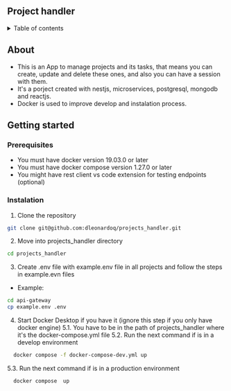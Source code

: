 <a name="readme-top"></a>

## Project handler

<details>
<summary>Table of contents</summary>

- [About](#about)
- [Getting started](#getting-started)
	- [Prerequisites](#prerequisites)
	- [Instalation](#instalation)

</details>

## About

- This is an App to manage projects and its tasks, that means you can create, update and delete these ones, and also you can have a session with them.
- It's a porject created with nestjs, microservices, postgresql, mongodb and reactjs.
- Docker is used to improve develop and instalation process.
</p>

## Getting started

### Prerequisites
- You must have docker version 19.03.0 or later
- You must have docker compose version 1.27.0 or later
- You might have rest client vs code extension for testing endpoints (optional)

### Instalation
1. Clone the repository
```sh
git clone git@github.com:dleonardoq/projects_handler.git
```
2. Move into projects_handler directory
```sh
cd projects_handler
```
3. Create .env file with example.env file in all projects and follow the steps in example.evn files
  - Example:
```sh
cd api-gateway
cp example.env .env
```

4. Start Docker Desktop if you have it (ignore this step if you only have docker engine)
5.1. You have to be in the path of projects_handler where it's the docker-compose.yml file
5.2. Run the next command if is in a develop environment
```sh
  docker compose -f docker-compose-dev.yml up
```
5.3. Run the next command if is in a production environment
```sh
  docker compose  up
```
